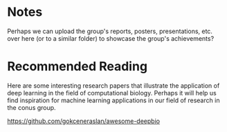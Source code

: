 # Notes

Perhaps we can upload the group's reports, posters, presentations, etc. over here (or to a similar folder) to showcase the group's achievements?

# Recommended Reading

Here are some interesting research papers that illustrate the application of deep learning in the field of computational biology. Perhaps it will help us find inspiration for machine learning applications in our field of research in the conus group. 

https://github.com/gokceneraslan/awesome-deepbio

